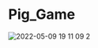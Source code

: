 # Pig_Game

![2022-05-09 19 11 09 2](https://user-images.githubusercontent.com/104736314/167528871-af0884fd-1a4a-4b8b-9a9c-5c1dc4742e34.gif)
